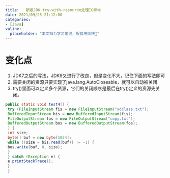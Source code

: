 ```yaml
---
title:   新版JDK try-with-resource处理IO异常
date: 2021/09/25 21:12:00
categories:
- [Java]
valine:
  placeholder: "本文档为学习笔记，祝食用愉快💪"
---
```


# 变化点
1. JDK7之后的写法，JDK9⼜进⾏了改良，但是变化不⼤，记住下⾯的写法即可
2. 需要关闭的资源只要实现了java.lang.AutoCloseable，就可以⾃动被关闭
3. try()⾥⾯可以定义多个资源，它们的关闭顺序是最后在try()定义的资源先关闭。

```java
public static void test4() {
 try (FileInputStream fis = new FileInputStream("xdclass.txt");
 BufferedInputStream bis = new BufferedInputStream(fis);
 FileOutputStream fos = new FileOutputStream("copy.txt");
 BufferedOutputStream bos = new BufferedOutputStream(fos);
 ) {
 int size;
 byte[] buf = new byte[1024];
 while ((size = bis.read(buf)) != -1) {
 bos.write(buf, 0, size);
 }
 } catch (Exception e) {
 e.printStackTrace();
 }
 }
 ```